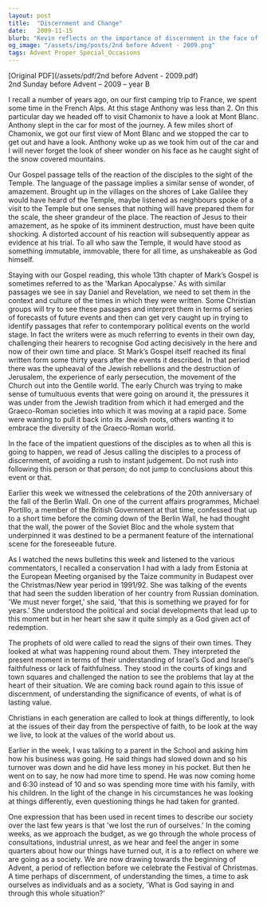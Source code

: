 ```yaml
---
layout: post
title:  "Discernment and Change"
date:   2009-11-15
blurb: "Kevin reflects on the importance of discernment in the face of change, drawing parallels between the disciples' amazement at the Temple and modern reactions to historical events like the fall of the Berlin Wall. He emphasizes the need to understand the significance of events and to question our values and the way we live, especially in times of societal upheaval."
og_image: "/assets/img/posts/2nd before Advent - 2009.png"
tags: Advent Proper Special_Occasions
---
```

[Original PDF](/assets/pdf/2nd before Advent - 2009.pdf)    
2nd Sunday before Advent – 2009 – year B

I recall a number of years ago, on our first camping trip to France, we spent some time in the French Alps. At this stage Anthony was less than 2. On this particular day we headed off to visit Chamonix to have a look at Mont Blanc. Anthony slept in the car for most of the journey. A few miles short of Chamonix, we got our first view of Mont Blanc and we stopped the car to get out and have a look. Anthony woke up as we took him out of the car and I will never forget the look of sheer wonder on his face as he caught sight of the snow covered mountains.

Our Gospel passage tells of the reaction of the disciples to the sight of the Temple. The language of the passage implies a similar sense of wonder, of amazement. Brought up in the villages on the shores of Lake Galilee they would have heard of the Temple, maybe listened as neighbours spoke of a visit to the Temple but one senses that nothing will have prepared them for the scale, the sheer grandeur of the place. The reaction of Jesus to their amazement, as he spoke of its imminent destruction, must have been quite shocking. A distorted account of his reaction will subsequently appear as evidence at his trial. To all who saw the Temple, it would have stood as something immutable, immovable, there for all time, as unshakeable as God himself.

Staying with our Gospel reading, this whole 13th chapter of Mark’s Gospel is sometimes referred to as the 'Markan Apocalypse.' As with similar passages we see in say Daniel and Revelation, we need to set them in the context and culture of the times in which they were written. Some Christian groups will try to see these passages and interpret them in terms of series of forecasts of future events and then can get very caught up in trying to identify passages that refer to contemporary political events on the world stage. In fact the writers were as much referring to events in their own day, challenging their hearers to recognise God acting decisively in the here and now of their own time and place. St Mark’s Gospel itself reached its final written form some thirty years after the events it described. In that period there was the upheaval of the Jewish rebellions and the destruction of Jerusalem, the experience of early persecution, the movement of the Church out into the Gentile world. The early Church was trying to make sense of tumultuous events that were going on around it, the pressures it was under from the Jewish tradition from which it had emerged and the Graeco-Roman societies into which it was moving at a rapid pace. Some were wanting to pull it back into its Jewish roots, others wanting it to embrace the diversity of the Graeco-Roman world.

In the face of the impatient questions of the disciples as to when all this is going to happen, we read of Jesus calling the disciples to a process of discernment, of avoiding a rush to instant judgement. Do not rush into following this person or that person; do not jump to conclusions about this event or that.

Earlier this week we witnessed the celebrations of the 20th anniversary of the fall of the Berlin Wall. On one of the current affairs programmes, Michael Portillo, a member of the British Government at that time, confessed that up to a short time before the coming down of the Berlin Wall, he had thought that the wall, the power of the Soviet Bloc and the whole system that underpinned it was destined to be a permanent feature of the international scene for the foreseeable future.

As I watched the news bulletins this week and listened to the various commentators, I recalled a conservation I had with a lady from Estonia at the European Meeting organised by the Taize community in Budapest over the Christmas/New year period in 1991/92. She was talking of the events that had seen the sudden liberation of her country from Russian domination. 'We must never forget,' she said, 'that this is something we prayed for for years.' She understood the political and social developments that lead up to this moment but in her heart she saw it quite simply as a God given act of redemption.

The prophets of old were called to read the signs of their own times. They looked at what was happening round about them. They interpreted the present moment in terms of their understanding of Israel’s God and Israel’s faithfulness or lack of faithfulness. They stood in the courts of kings and town squares and challenged the nation to see the problems that lay at the heart of their situation. We are coming back round again to this issue of discernment, of understanding the significance of events, of what is of lasting value.

Christians in each generation are called to look at things differently, to look at the issues of their day from the perspective of faith, to be look at the way we live, to look at the values of the world about us.

Earlier in the week, I was talking to a parent in the School and asking him how his business was going. He said things had slowed down and so his turnover was down and he did have less money in his pocket. But then he went on to say, he now had more time to spend. He was now coming home and 6:30 instead of 10 and so was spending more time with his family, with his children. In the light of the change in his circumstances he was looking at things differently, even questioning things he had taken for granted.

One expression that has been used in recent times to describe our society over the last few years is that 'we lost the run of ourselves.' In the coming weeks, as we approach the budget, as we go through the whole process of consultations, industrial unrest, as we hear and feel the anger in some quarters about how our things have turned out, it is a to reflect on where we are going as a society. We are now drawing towards the beginning of Advent, a period of reflection before we celebrate the Festival of Christmas. A time perhaps of discernment, of understanding the times, a time to ask ourselves as individuals and as a society, 'What is God saying in and through this whole situation?'

